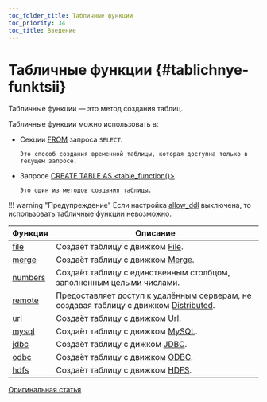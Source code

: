 ```yaml
---
toc_folder_title: Табличные функции
toc_priority: 34
toc_title: Введение
---
```


# Табличные функции {#tablichnye-funktsii}

Табличные функции — это метод создания таблиц.

Табличные функции можно использовать в:

-   Секции [FROM](../statements/select.md#select-from) запроса `SELECT`.

        Это способ создания временной таблицы, которая доступна только в текущем запросе.

-   Запросе [CREATE TABLE AS \<table\_function()\>](../statements/create.md#create-table-query).

        Это один из методов создания таблицы.

!!! warning "Предупреждение"
    Если настройка [allow\_ddl](../../operations/settings/permissions_for_queries.md#settings_allow_ddl) выключена, то использовать табличные функции невозможно.

| Функция               | Описание                                                                                                                               |
|-----------------------|----------------------------------------------------------------------------------------------------------------------------------------|
| [file](file.md)       | Создаёт таблицу с движком [File](../../sql_reference/table_functions/index.md).                                                              |
| [merge](merge.md)     | Создаёт таблицу с движком [Merge](../../sql_reference/table_functions/index.md).                                                            |
| [numbers](numbers.md) | Создаёт таблицу с единственным столбцом, заполненным целыми числами.                                                                   |
| [remote](remote.md)   | Предоставляет доступ к удалённым серверам, не создавая таблицу с движком [Distributed](../../sql_reference/table_functions/index.md). |
| [url](url.md)         | Создаёт таблицу с движком [Url](../../sql_reference/table_functions/index.md).                                                                |
| [mysql](mysql.md)     | Создаёт таблицу с движком [MySQL](../../sql_reference/table_functions/index.md).                                                            |
| [jdbc](jdbc.md)       | Создаёт таблицу с дижком [JDBC](../../sql_reference/table_functions/index.md).                                                               |
| [odbc](odbc.md)       | Создаёт таблицу с движком [ODBC](../../sql_reference/table_functions/index.md).                                                              |
| [hdfs](hdfs.md)       | Создаёт таблицу с движком [HDFS](../../sql_reference/table_functions/index.md).                                                              |

[Оригинальная статья](https://clickhouse.tech/docs/ru/query_language/table_functions/) <!--hide-->

